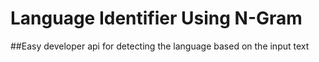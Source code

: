 # Language Identifier Using N-Gram

##Easy developer api for detecting the language based on the input text

